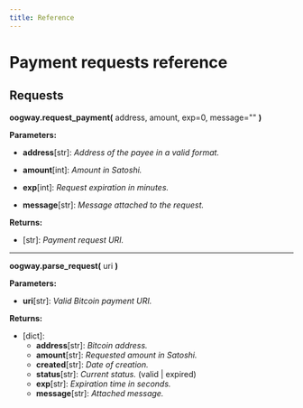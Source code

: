```yaml
---
title: Reference
---
```


# Payment requests reference

## Requests

**oogway.request_payment(** address, amount, exp=0, message="" **)**

**Parameters:**
* **address**[str]: _Address of the payee in a valid format._

* **amount**[int]: _Amount in Satoshi._

* **exp**[int]: _Request expiration in minutes._

* **message**[str]: _Message attached to the request._

**Returns:**
* [str]: _Payment request URI._

-----------------

**oogway.parse_request(** uri **)**

**Parameters:**

* **uri**[str]: _Valid Bitcoin payment URI._

**Returns:**

* [dict]: 
    * **address**[str]: _Bitcoin address._
    * **amount**[str]: _Requested amount in Satoshi._
    * **created**[str]: _Date of creation._
    * **status**[str]: _Current status._ (valid | expired)
    * **exp**[str]: _Expiration time in seconds._
    * **message**[str]: _Attached message._